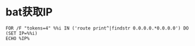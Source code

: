 # bat获取IP

```batch
FOR /F "tokens=4" %%i IN ('route print^|findstr 0.0.0.0.*0.0.0.0') DO (SET IP=%%i)
ECHO %IP%
```

